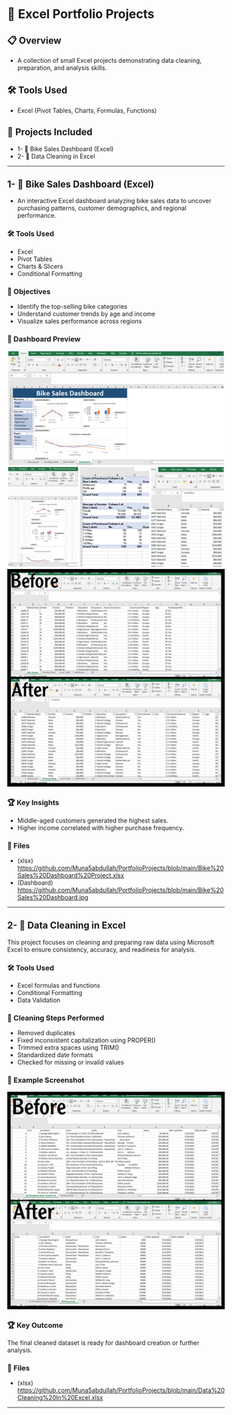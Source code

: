 # 📁 Excel Portfolio Projects

## 📋 Overview
-  A collection of small Excel projects demonstrating data cleaning, preparation, and analysis skills.

## 🛠 Tools Used
- Excel (Pivot Tables, Charts, Formulas, Functions)

## 📂 Projects Included
- 1- 🚴 Bike Sales Dashboard (Excel)
- 2- 🧹 Data Cleaning in Excel

---

## 1- 🚴 Bike Sales Dashboard (Excel)

 -  An interactive Excel dashboard analyzing bike sales data to uncover purchasing patterns, customer demographics, and regional performance.

 ### 🛠 Tools Used
- Excel  
- Pivot Tables  
- Charts & Slicers  
- Conditional Formatting

### 🎯 Objectives
- Identify the top-selling bike categories  
- Understand customer trends by age and income  
- Visualize sales performance across regions

### 📸 Dashboard Preview

<img src="images/bike2.jpg" width="550">
<img src="images/bike.jpg" width="550">



### 🏆 Key Insights
- Middle-aged customers generated the highest sales.  
- Higher income correlated with higher purchase frequency.  

### 📂 Files
- (xlsx) https://github.com/Muna5abdullah/PortfolioProjects/blob/main/Bike%20Sales%20Dashboard%20Project.xlsx
- (Dashboard) https://github.com/Muna5abdullah/PortfolioProjects/blob/main/Bike%20Sales%20Dashboard.jpg

---

## 2- 🧹 Data Cleaning in Excel

This project focuses on cleaning and preparing raw data using Microsoft Excel to ensure consistency, accuracy, and readiness for analysis.

### 🛠 Tools Used
- Excel formulas and functions  
- Conditional Formatting  
- Data Validation

### 🔧 Cleaning Steps Performed
- Removed duplicates  
- Fixed inconsistent capitalization using PROPER()  
- Trimmed extra spaces using TRIM()  
- Standardized date formats  
- Checked for missing or invalid values

### 📸 Example Screenshot
<img src="images/cleaning.jpg" width="550">

### 🏆 Key Outcome
The final cleaned dataset is ready for dashboard creation or further analysis.

### 📂 Files
- (xlsx) https://github.com/Muna5abdullah/PortfolioProjects/blob/main/Data%20Cleaning%20In%20Excel.xlsx
---
